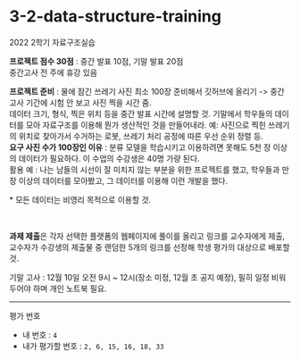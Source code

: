 # 3-2-data-structure-training
2022 2학기 자료구조실습  
  
**프로젝트 점수 30점** : 중간 발표 10점, 기말 발표 20점  
중간고사 전 주에 휴강 있음  
  
**프로젝트 준비** : 물에 잠긴 쓰레기 사진 최소 100장 준비해서 깃허브에 올리기 -> 중간고사 기간에 시험 안 보고 사진 찍을 시간 줌.  
데이터 크기, 형식, 찍은 위치 등을 중간 발표 시간에 설명할 것. 기말에서 학우들의 데이터를 모아 자료구조를 이용해 뭔가 생산적인 것을 만들어내라. 예: 사진으로 찍힌 쓰레기의 위치로 찾아가서 수거하는 로봇, 쓰레기 처리 공정에 따른 우선 순위 정렬 등.  
**요구 사진 수가 100장인 이유** : 분류 모델을 학습시키고 이용하려면 못해도 5천 장 이상의 데이터가 필요하다. 이 수업의 수강생은 40명 가량 된다.  
활용 예 : 나는 남들의 시선이 잘 미치지 않는 부분을 위한 프로젝트를 했고, 학우들과 만 장 이상의 데이터를 모아봤고, 그 데이터를 이용해 이런 개발을 했다.  
  
\* 모든 데이터는 비영리 목적으로 이용할 것. 
  
<br>  
  
**과제 제출**은 각자 선택한 플랫폼의 웹페이지에 풀이를 올리고 링크를 교수자에게 제출, 교수자가 수강생의 제출물 중 랜덤한 5개의 링크를 선정해 학생 평가의 대상으로 배포할 것.  
  
기말 고사 : 12월 10일 오전 9시 ~ 12시(장소 미정, 12월 초 공지 예정), 필히 일정 비워두어야 하며 개인 노트북 필요.  

---

평가 번호
- 내 번호 : `4`
- 내가 평가할 번호 : `2, 6, 15, 16, 18, 33`
